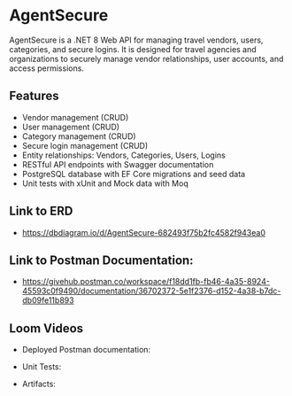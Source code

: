 # AgentSecure

AgentSecure is a .NET 8 Web API for managing travel vendors, users, categories, and secure logins. It is designed for travel agencies and organizations to securely manage vendor relationships, user accounts, and access permissions.

## Features

- Vendor management (CRUD)
- User management (CRUD)
- Category management (CRUD)
- Secure login management (CRUD)
- Entity relationships: Vendors, Categories, Users, Logins
- RESTful API endpoints with Swagger documentation
- PostgreSQL database with EF Core migrations and seed data
- Unit tests with xUnit and Mock data with Moq

## Link to ERD

- https://dbdiagram.io/d/AgentSecure-682493f75b2fc4582f943ea0

## Link to Postman Documentation:

- https://givehub.postman.co/workspace/f18dd1fb-fb46-4a35-8924-45593c0f9490/documentation/36702372-5e1f2376-d152-4a38-b7dc-db09fe11b893

## Loom Videos

- Deployed Postman documentation:  

- Unit Tests: 

- Artifacts:


